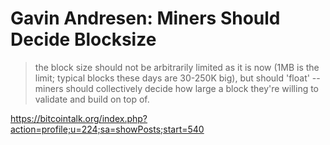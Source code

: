 # Gavin Andresen: Miners Should Decide Blocksize

> the block size should not be arbitrarily limited as it is now (1MB is the limit; typical blocks these days are 30-250K big), but should 'float' -- miners should collectively decide how large a block they're willing to validate and build on top of.

https://bitcointalk.org/index.php?action=profile;u=224;sa=showPosts;start=540
